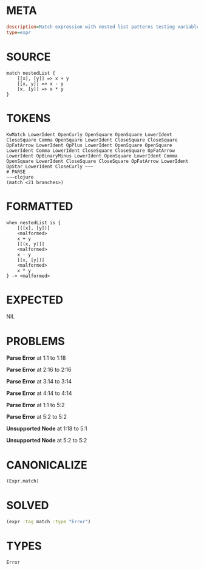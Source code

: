 # META
~~~ini
description=Match expression with nested list patterns testing variable scoping
type=expr
~~~
# SOURCE
~~~roc
match nestedList {
    [[x], [y]] => x + y
    [[x, y]] => x - y  
    [x, [y]] => x * y
}
~~~
# TOKENS
~~~text
KwMatch LowerIdent OpenCurly OpenSquare OpenSquare LowerIdent CloseSquare Comma OpenSquare LowerIdent CloseSquare CloseSquare OpFatArrow LowerIdent OpPlus LowerIdent OpenSquare OpenSquare LowerIdent Comma LowerIdent CloseSquare CloseSquare OpFatArrow LowerIdent OpBinaryMinus LowerIdent OpenSquare LowerIdent Comma OpenSquare LowerIdent CloseSquare CloseSquare OpFatArrow LowerIdent OpStar LowerIdent CloseCurly ~~~
# PARSE
~~~clojure
(match <21 branches>)
~~~
# FORMATTED
~~~roc
when nestedList is {
	[([x], [y])]
	<malformed>
	x + y
	[[(x, y)]]
	<malformed>
	x - y
	[(x, [y])]
	<malformed>
	x * y
} -> <malformed>
~~~
# EXPECTED
NIL
# PROBLEMS
**Parse Error**
at 1:1 to 1:18

**Parse Error**
at 2:16 to 2:16

**Parse Error**
at 3:14 to 3:14

**Parse Error**
at 4:14 to 4:14

**Parse Error**
at 1:1 to 5:2

**Parse Error**
at 5:2 to 5:2

**Unsupported Node**
at 1:18 to 5:1

**Unsupported Node**
at 5:2 to 5:2

# CANONICALIZE
~~~clojure
(Expr.match)
~~~
# SOLVED
~~~clojure
(expr :tag match :type "Error")
~~~
# TYPES
~~~roc
Error
~~~
